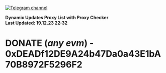 [![Telegram channel](https://img.shields.io/endpoint?url=https://runkit.io/damiankrawczyk/telegram-badge/branches/master?url=https://t.me/n4z4v0d)](https://t.me/n4z4v0d) 

**Dynamic Updates Proxy List with Proxy Checker**  
**Last Updated: 19.12.23 22:32**

# DONATE (_any evm_) - 0xDEADf12DE9A24b47Da0a43E1bA70B8972F5296F2
